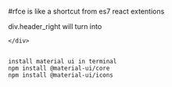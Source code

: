 #rfce is like a shortcut from es7 react extentions

div.header_right will turn into 
    <div className="header_right">

    </div> 
    

    install material ui in terminal
    npm install @material-ui/core
    npm install @material-ui/icons
